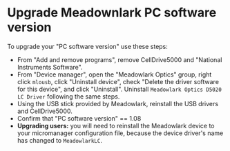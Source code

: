 # Upgrade Meadownlark PC software version

To upgrade your "PC software version" use these steps:

- From "Add and remove programs", remove CellDrive5000 and "National Instruments Software".
- From "Device manager", open the "Meadowlark Optics" group, right click `mlousb`, click "Uninstall device", check "Delete the driver software for this device", and click "Uninstall". Uninstall `Meadowlark Optics D5020 LC Driver` following the same steps.
- Using the USB stick provided by Meadowlark, reinstall the USB drivers and CellDrive5000. 
- Confirm that "PC software version" == 1.08
- **Upgrading users:** you will need to reinstall the Meadowlark device to your micromanager configuration file, because the device driver's name has changed to `MeadowlarkLC`. 